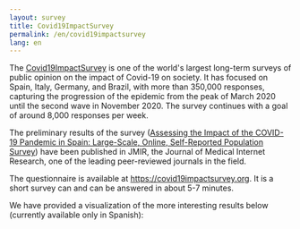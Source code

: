 ```yaml
---
layout: survey
title: Covid19ImpactSurvey
permalink: /en/covid19impactsurvey
lang: en
---
```


The [Covid19ImpactSurvey](https://covid19impactsurvey.org) is one of the world's largest long-term surveys of public opinion on the impact of Covid-19 on society. It has focused on Spain, Italy, Germany, and Brazil, with more than 350,000 responses, capturing the progression of the epidemic from the peak of March 2020 until the second wave in November 2020. The survey continues with a goal of around 8,000 responses per week.

The preliminary results of the survey ([Assessing the Impact of the COVID-19 Pandemic in Spain: Large-Scale, Online, Self-Reported Population Survey](https://www.jmir.org/2020/9/e21319/)) have been published in JMIR, the Journal of Medical Internet Research, one of the leading peer-reviewed journals in the field.

The questionnaire is available at https://covid19impactsurvey.org. It is a short survey can and can be answered in about 5-7 minutes.

We have provided a visualization of the more interesting results below (currently available only in Spanish):
